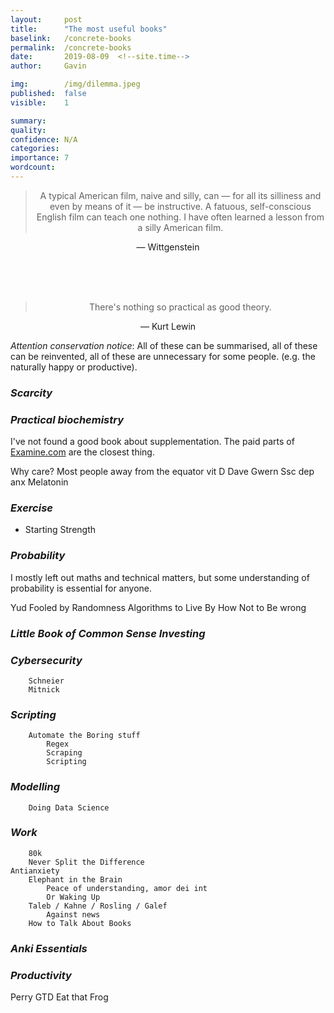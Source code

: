 ```yaml
---
layout:     post
title:      "The most useful books"
baselink:   /concrete-books
permalink:  /concrete-books
date:       2019-08-09  <!--site.time-->
author:     Gavin

img:        /img/dilemma.jpeg
published:  false
visible:    1

summary:    
quality:    
confidence: N/A
categories: 
importance: 7
wordcount:      
---
```


<center>

<blockquote>A typical American film, naive and silly, can — for all its silliness and even by means of it — be instructive. A fatuous, self-conscious English film can teach one nothing. I have often learned a lesson from a silly American film.
</blockquote>
— Wittgenstein

<br><br><br>

<blockquote>
    There's nothing so practical as good theory.
</blockquote>
— Kurt Lewin

</center>

_Attention conservation notice_: All of these can be summarised, all of these can be reinvented, all of these are unnecessary for some people. (e.g. the naturally happy or productive).



### _Scarcity_


### _Practical biochemistry_

I've not found a good book about supplementation. The paid parts of <a href="examine.com">Examine.com</a> are the closest thing.

Why care?
Most people away from the equator vit D
Dave
Gwern
Ssc dep anx
Melatonin

### _Exercise_

* Starting Strength

### _Probability_

I mostly left out maths and technical matters, but some understanding of probability is essential for anyone.

Yud
Fooled by Randomness
Algorithms to Live By
How Not to Be wrong

### _Little Book of Common Sense Investing_

### _Cybersecurity_
        Schneier
        Mitnick

### _Scripting_
        Automate the Boring stuff
            Regex
            Scraping
            Scripting

### _Modelling_
        Doing Data Science

### _Work_
        80k
        Never Split the Difference
    Antianxiety
        Elephant in the Brain
            Peace of understanding, amor dei int
            Or Waking Up
        Taleb / Kahne / Rosling / Galef
            Against news
        How to Talk About Books


### _Anki Essentials_

### _Productivity_

Perry
GTD
Eat that Frog